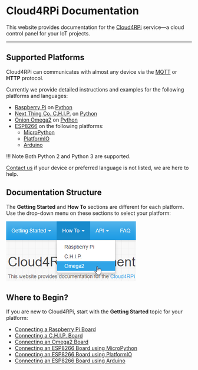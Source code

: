 # Cloud4RPi Documentation

This website provides documentation for the [Cloud4RPi](https://cloud4rpi.io/) service&mdash;a cloud control panel for your IoT projects.

---

## Supported Platforms

Cloud4RPi can communicates with almost any device via the [MQTT](https://en.wikipedia.org/wiki/MQTT) or **HTTP** protocol. 

Currently we provide detailed instructions and examples for the following platforms and languages:

- [Raspberry Pi](https://www.raspberrypi.org/products/) on [Python](https://www.python.org/)
- [Next Thing Co. C.H.I.P.](https://getchip.com/pages/chip) on [Python](https://www.python.org/)
- [Onion Omega2](https://onion.io/omega2/) on [Python](https://www.python.org/)
- [ESP8266](https://en.wikipedia.org/wiki/ESP8266/) on the following platforms:
    - [MicroPython](https://micropython.org/)
    - [PlatformIO](http://platformio.org)
    - [Arduino](https://www.arduino.cc/)

!!! Note
    Both Python 2 and Python 3 are supported.

[Contact us](https://cloud4rpi.answerdesk.io/) if your device or preferred language is not listed, we are here to help.

## Documentation Structure

The **Getting Started** and **How To** sections are different for each platform. Use the drop-down menu on these sections to select your platform:

![](res/platform-selector.png)

## Where to Begin?

If you are new to Cloud4RPi, start with the **Getting Started** topic for your platform:

- [Connecting a Raspberry Pi Board](/start/rpi/)
- [Connecting a C.H.I.P. Board](/start/chip/)
- [Connecting an Omega2 Board](/start/o2/)
- [Connecting an ESP8266 Board using MicroPython](/start/esp8266-upy/)
- [Connecting an ESP8266 Board using PlatformIO](/start/esp-pio/)
- [Connecting an ESP8266 Board using Arduino](/start/esp-ino/)
